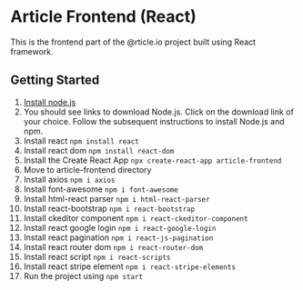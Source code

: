 # Article Frontend (React)

This is the frontend part of the @rticle.io project built using React framework.

## Getting Started

1. [Install node.js](https://nodejs.org/en/)
2. You should see links to download Node.js. Click on the download link of your choice. Follow the subsequent instructions to install Node.js and npm.
3. Install react `npm install react`
4. Install react dom `npm install react-dom`
5. Install the Create React App `npx create-react-app article-frontend`
6. Move to article-frontend directory
7. Install axios `npm i axios`
8. Install font-awesome `npm i font-awesome`
9. Install html-react parser `npm i html-react-parser`
10. Install react-bootstrap `npm i react-bootstrap`
11. Install ckeditor component `npm i react-ckeditor-component`
12. Install react google login `npm i react-google-login`
13. Install react pagination `npm i react-js-pagination`
14. Install react router dom `npm i react-router-dom`
15. Install react script `npm i react-scripts`
16. Install react stripe element `npm i react-stripe-elements`
17. Run the project using `npm start`
